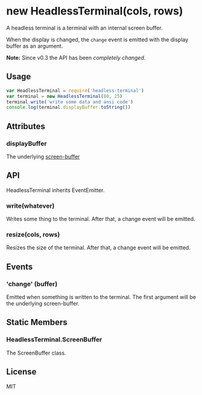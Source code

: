 # new HeadlessTerminal(cols, rows)

A headless terminal is a terminal with an internal screen buffer.

When the display is changed, the `change` event is emitted
with the display buffer as an argument.

__Note:__ Since v0.3 the API has been _completely changed_.


## Usage

```javascript
var HeadlessTerminal = require('headless-terminal')
var terminal = new HeadlessTerminal(80, 25)
terminal.write('write some data and ansi code')
console.log(terminal.displayBuffer.toString())
```

## Attributes

### displayBuffer

The underlying [screen-buffer](http://github.com/dtinth/screen-buffer)

## API

HeadlessTerminal inherits EventEmitter.

### write(whatever)

Writes some thing to the terminal.
After that, a change event will be emitted.

### resize(cols, rows)

Resizes the size of the terminal.
After that, a change event will be emitted.

## Events

### 'change' (buffer)

Emitted when something is written to the terminal.
The first argument will be the underlying screen-buffer.

## Static Members

### HeadlessTerminal.ScreenBuffer

The ScreenBuffer class.

## License

MIT


